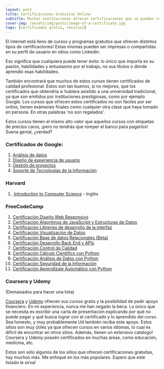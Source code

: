 ```yaml
---
layout: post
title: Certificaciones Gratuitas Online
subtitle: Muchas instituciones ofrecen certificaciones que se pueden realizar a distancia y completamente gratis.
cover-img: /assets/img/posts/image-of-a-certificate.jpg 
tags: [certificados gratis, recursos]
---
```

El internet está lleno de cursos y programas gratuitos que ofrecen distintos tipos de certificaciones! Estas mismas pueden ser impresas o compartidas en su perfil de usuario en sitios como Linkedin. 

Eso significa que cualquiera puede tener éxito: lo único que importa es su pasión, habilidades y entusiasmo por el trabajo, no sus títulos o dónde aprendió esas habilidades.

También encontrará que muchos de estos cursos tienen certificados de calidad profesional. Estos son tan buenos, si no mejores, que los certificados que obtendría si hubiera asistido a una universidad tradicional, ya que son emitidos por instituciones prestigiosas, como por ejemplo Google. 
Los cursos que ofrecen estos certificados no son fáciles por ser online, tienen exámenes finales como cualquier otra clase que haya tomado en persona. En otras palabras 'no son regalados'. 

Estos cursos tienen el mismo alto valor que aquellos cursos con etiquetas de precios caros, ¡pero no tendrás que romper el banco para pagarlos! Suena genial, ¿verdad?
### Certificados de Google:
1. [Análisis de datos](https://es.coursera.org/professional-certificates/analisis-de-datos-de-google)
2. [Diseño de experiencia de usuario](https://es.coursera.org/professional-certificates/diseno-de-experiencia-del-usuario-ux-de-google) 
3. [Gestión de proyectos](https://es.coursera.org/professional-certificates/gestion-de-proyectos-de-google)
4. [Soporte de Tecnologías de la Información](https://www.coursera.org/professional-certificates/soporte-de-tecnologias-de-informacion-google)
### Harvard
1. [ Introduction to Computer Science](https://cs50.harvard.edu/x/2022/) - Inglés
### FreeCodeCamp

1. [Certificación Diseño Web Responsivo](https://www.freecodecamp.org/espanol/learn/2022/responsive-web-design) 
2. [Certificación Algoritmos de JavaScript y Estructuras de Datos](https://www.freecodecamp.org/espanol/learn/javascript-algorithms-and-data-structures/)
3. [Certificación Librerías de desarrollo de la interfaz](https://www.freecodecamp.org/espanol/learn/front-end-development-libraries/)
4. [Certificación Visualización de Datos](https://www.freecodecamp.org/espanol/learn/data-visualization/)
5. [Certificación Base de datos Relacionales (Beta)](https://www.freecodecamp.org/espanol/learn/relational-database/)
6. [Certificación Desarrollo Back End y APIs](https://www.freecodecamp.org/espanol/learn/back-end-development-and-apis/)
7. [Certificación Control de Calidad](https://www.freecodecamp.org/espanol/learn/quality-assurance/)
8. [Certificación Cálculo Científico con Python](https://www.freecodecamp.org/espanol/learn/scientific-computing-with-python/)
9. [Certificación Análisis de Datos con Python](https://www.freecodecamp.org/espanol/learn/data-analysis-with-python/)
10. [Certificación Seguridad de la Información](https://www.freecodecamp.org/espanol/learn/information-security/)
11. [Certificación Aprendizaje Automático con Python](https://www.freecodecamp.org/espanol/learn/machine-learning-with-python/)

### Coursera y Udemy

(Demasiados para hacer una lista)

[Coursera](https://www.coursera.org) y [Udemy](https://www.udemy.com/?locale=es_ES&persist_locale=) ofrecen sus cursos gratis y la posibilidad de pedir apoyo financiero. En mi experiencia, nunca me han negado la beca. Lo único que se necesita es escribir una carta de presentación explicando por qué no puede pagar y qué busca lograr con el certificado y lo aprendido del curso. Sea honesto, y muy probablemente Ud también reciba este apoyo. Estos sitios son muy útiles ya que ofrecen cursos en varios idiomas, lo cual es difícil de encontrar en otros sitios. Además, tienen un extensivo catalogo! Coursera y Udemy poseén certificados en muchas áreas, como educación, medicina, etc.

Estos son sólo algunos de los sitios que ofrecen certificaciones gratuitas, hay muchos más. Me enfoqué en los más populares. 
Espero que este listado le sirva! 
